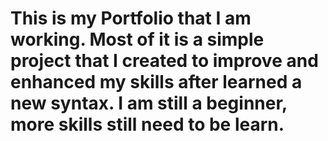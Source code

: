 <h1>This is my Portfolio that I am working. Most of it is a simple project that I created to improve and enhanced my skills after learned a new syntax. I am still a beginner, more skills still need to be learn.</h1>
